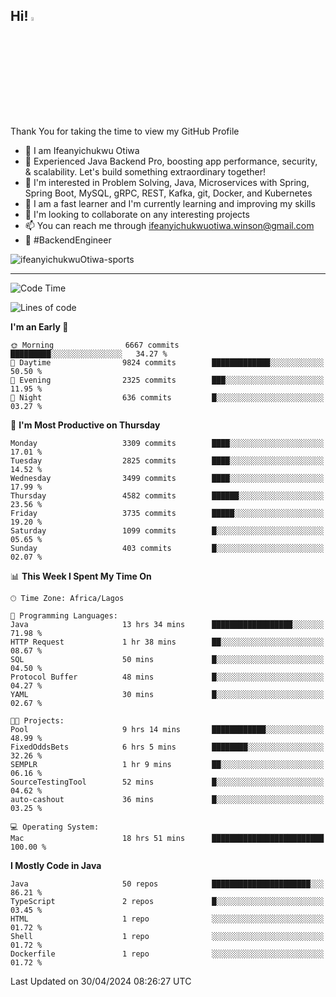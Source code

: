 <!-- BLOG-POST-LIST:START --><!-- BLOG-POST-LIST:END -->

## Hi! <img src="https://media.giphy.com/media/hvRJCLFzcasrR4ia7z/giphy.gif" width="4%"> 

Thank You for taking the time to view my GitHub Profile

- 👋 I am Ifeanyichukwu Otiwa
- 🚀 Experienced Java Backend Pro, boosting app performance, security, & scalability. Let's build something extraordinary together!
- 👀 I'm interested in Problem Solving, Java, Microservices with Spring, Spring Boot, MySQL, gRPC, REST, Kafka, git, Docker, and Kubernetes
- 🌱 I am a fast learner and I'm currently learning and improving my skills
- 💞️ I'm looking to collaborate on any interesting projects
- 📫 You can reach me through ifeanyichukwuotiwa.winson@gmail.com
- 🚀 #BackendEngineer

<p align="left" marginTop="10px"> <img src="https://komarev.com/ghpvc/?username=ifeanyichukwuOtiwa-sports&label=Profile%20views&color=0e75b6&style=for-the-badge" alt="ifeanyichukwuOtiwa-sports" /> </p>

***

<!--START_SECTION:waka-->
![Code Time](http://img.shields.io/badge/Code%20Time-2%2C460%20hrs%2035%20mins-blue)

![Lines of code](https://img.shields.io/badge/From%20Hello%20World%20I%27ve%20Written-5.1%20million%20lines%20of%20code-blue)

**I'm an Early 🐤** 

```text
🌞 Morning                6667 commits        █████████░░░░░░░░░░░░░░░░   34.27 % 
🌆 Daytime                9824 commits        █████████████░░░░░░░░░░░░   50.50 % 
🌃 Evening                2325 commits        ███░░░░░░░░░░░░░░░░░░░░░░   11.95 % 
🌙 Night                  636 commits         █░░░░░░░░░░░░░░░░░░░░░░░░   03.27 % 
```
📅 **I'm Most Productive on Thursday** 

```text
Monday                   3309 commits        ████░░░░░░░░░░░░░░░░░░░░░   17.01 % 
Tuesday                  2825 commits        ████░░░░░░░░░░░░░░░░░░░░░   14.52 % 
Wednesday                3499 commits        ████░░░░░░░░░░░░░░░░░░░░░   17.99 % 
Thursday                 4582 commits        ██████░░░░░░░░░░░░░░░░░░░   23.56 % 
Friday                   3735 commits        █████░░░░░░░░░░░░░░░░░░░░   19.20 % 
Saturday                 1099 commits        █░░░░░░░░░░░░░░░░░░░░░░░░   05.65 % 
Sunday                   403 commits         █░░░░░░░░░░░░░░░░░░░░░░░░   02.07 % 
```


📊 **This Week I Spent My Time On** 

```text
🕑︎ Time Zone: Africa/Lagos

💬 Programming Languages: 
Java                     13 hrs 34 mins      ██████████████████░░░░░░░   71.98 % 
HTTP Request             1 hr 38 mins        ██░░░░░░░░░░░░░░░░░░░░░░░   08.67 % 
SQL                      50 mins             █░░░░░░░░░░░░░░░░░░░░░░░░   04.50 % 
Protocol Buffer          48 mins             █░░░░░░░░░░░░░░░░░░░░░░░░   04.27 % 
YAML                     30 mins             █░░░░░░░░░░░░░░░░░░░░░░░░   02.67 % 

🐱‍💻 Projects: 
Pool                     9 hrs 14 mins       ████████████░░░░░░░░░░░░░   48.99 % 
FixedOddsBets            6 hrs 5 mins        ████████░░░░░░░░░░░░░░░░░   32.26 % 
SEMPLR                   1 hr 9 mins         ██░░░░░░░░░░░░░░░░░░░░░░░   06.16 % 
SourceTestingTool        52 mins             █░░░░░░░░░░░░░░░░░░░░░░░░   04.62 % 
auto-cashout             36 mins             █░░░░░░░░░░░░░░░░░░░░░░░░   03.25 % 

💻 Operating System: 
Mac                      18 hrs 51 mins      █████████████████████████   100.00 % 
```

**I Mostly Code in Java** 

```text
Java                     50 repos            ██████████████████████░░░   86.21 % 
TypeScript               2 repos             █░░░░░░░░░░░░░░░░░░░░░░░░   03.45 % 
HTML                     1 repo              ░░░░░░░░░░░░░░░░░░░░░░░░░   01.72 % 
Shell                    1 repo              ░░░░░░░░░░░░░░░░░░░░░░░░░   01.72 % 
Dockerfile               1 repo              ░░░░░░░░░░░░░░░░░░░░░░░░░   01.72 % 
```




 Last Updated on 30/04/2024 08:26:27 UTC
<!--END_SECTION:waka-->

<!--
<p align="center">
![trophy](https://github-profile-trophy.vercel.app/?username=ifeanyichukwuOtiwa-sports&theme=onedark) (https://github.com/ryo-ma/github-profile-trophy)
</p>
-->

<!---
ifeanyi-otiwa/ifeanyi-otiwa is a ✨ special ✨ repository because its `README.md` (this file) appears on your GitHub profile.
You can click the Preview link to take a look at your changes.
--->
